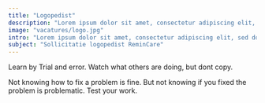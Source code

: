 ```yaml
---
title: "Logopedist"
description: "Lorem ipsum dolor sit amet, consectetur adipiscing elit, sed do eiusmod tempor incididunt ut labore et dolore magna aliqua."
image: "vacatures/logo.jpg"
intro: "Lorem ipsum dolor sit amet, consectetur adipiscing elit, sed do eiusmod tempor incididunt ut labore et dolore magna aliqua. Ut enim ad minim veniam, quis nostrud exercitation ullamco laboris nisi ut aliquip ex ea commodo consequat."
subject: "Sollicitatie logopedist ReminCare"
---
```


Learn by Trial and error. Watch what others are doing, but dont copy.

Not knowing how to fix a problem is fine. But not knowing if you fixed the
problem is problematic. Test your work.
